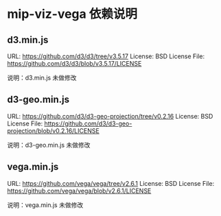# mip-viz-vega 依赖说明

## d3.min.js

URL: https://github.com/d3/d3/tree/v3.5.17
License: BSD
License File: https://github.com/d3/d3/blob/v3.5.17/LICENSE

说明：d3.min.js 未做修改

## d3-geo.min.js

URL: https://github.com/d3/d3-geo-projection/tree/v0.2.16
License: BSD
License File: https://github.com/d3/d3-geo-projection/blob/v0.2.16/LICENSE

说明：d3-geo.min.js 未做修改

## vega.min.js

URL: https://github.com/vega/vega/tree/v2.6.1
License: BSD
License File: https://github.com/vega/vega/blob/v2.6.1/LICENSE

说明：vega.min.js 未做修改
